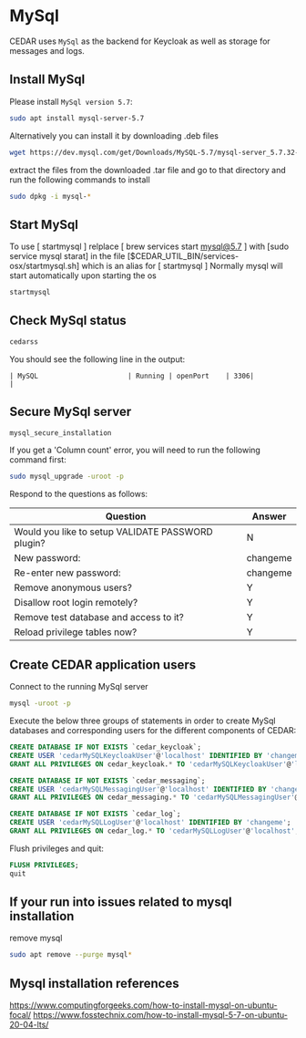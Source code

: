 # MySql
CEDAR uses `MySql` as the backend for Keycloak as well as storage for messages and logs.

## Install MySql

Please install `MySql version 5.7`:

```sh
sudo apt install mysql-server-5.7
```
Alternatively you can install it by downloading .deb files
```sh
wget https://dev.mysql.com/get/Downloads/MySQL-5.7/mysql-server_5.7.32-1ubuntu18.04_amd64.deb-bundle.tar
```
extract the files from the downloaded .tar file and go to that directory and run the following commands to install
```sh
sudo dpkg -i mysql-*
```

## Start MySql
To use [ startmysql ] relplace [ brew services start mysql@5.7 ] with [sudo service mysql starat] in the file [$CEDAR_UTIL_BIN/services-osx/startmysql.sh] which is an alias for [ startmysql ]
Normally mysql will start automatically upon starting the os
```sh
startmysql
```

## Check MySql status
```sh
cedarss
```

You should see the following line in the output:
```
| MySQL                      | Running | openPort    | 3306|                   |
```

## Secure MySql server
```sh
mysql_secure_installation
```

If you get a 'Column count' error, you will need to run the following command first:
```sh
sudo mysql_upgrade -uroot -p
```

Respond to the questions as follows:

| Question                 | Answer |
| -----------                  | ----------- |
|Would you like to setup VALIDATE PASSWORD plugin?  | N|
|New password:            | changeme|
|Re-enter new password:   | changeme|
|Remove anonymous users?  | Y|
|Disallow root login remotely?  | Y|
|Remove test database and access to it?  | Y|
|Reload privilege tables now?            | Y|

## Create CEDAR application users
Connect to the running MySql server

```sh
mysql -uroot -p
```

Execute the below three groups of statements in order to create MySql databases and corresponding users for the different components of CEDAR: 
```sql
CREATE DATABASE IF NOT EXISTS `cedar_keycloak`;
CREATE USER 'cedarMySQLKeycloakUser'@'localhost' IDENTIFIED BY 'changeme';
GRANT ALL PRIVILEGES ON cedar_keycloak.* TO 'cedarMySQLKeycloakUser'@'localhost';
```

```sql
CREATE DATABASE IF NOT EXISTS `cedar_messaging`;
CREATE USER 'cedarMySQLMessagingUser'@'localhost' IDENTIFIED BY 'changeme';
GRANT ALL PRIVILEGES ON cedar_messaging.* TO 'cedarMySQLMessagingUser'@'localhost';
```

```sql
CREATE DATABASE IF NOT EXISTS `cedar_log`;
CREATE USER 'cedarMySQLLogUser'@'localhost' IDENTIFIED BY 'changeme';
GRANT ALL PRIVILEGES ON cedar_log.* TO 'cedarMySQLLogUser'@'localhost';
```
Flush privileges and quit:

```sql
FLUSH PRIVILEGES;
quit
```
## If your run into issues related to mysql installation
remove mysql 
```sh
sudo apt remove --purge mysql*
```
## Mysql installation references
https://www.computingforgeeks.com/how-to-install-mysql-on-ubuntu-focal/
https://www.fosstechnix.com/how-to-install-mysql-5-7-on-ubuntu-20-04-lts/

